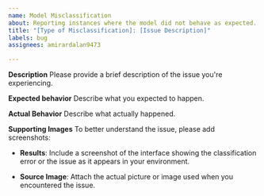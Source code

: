 ```yaml
---
name: Model Misclassification
about: Reporting instances where the model did not behave as expected.
title: "[Type of Misclassification]: [Issue Description]"
labels: bug
assignees: amirardalan9473

---
```


**Description**
Please provide a brief description of the issue you're experiencing.

**Expected behavior**
Describe what you expected to happen.

**Actual Behavior**
Describe what actually happened.

**Supporting Images**
To better understand the issue, please add screenshots:

* **Results**: Include a screenshot of the interface showing the classification
 error or the issue as it appears in your environment.

* **Source Image**: Attach the actual picture or image used when you
 encountered the issue.
